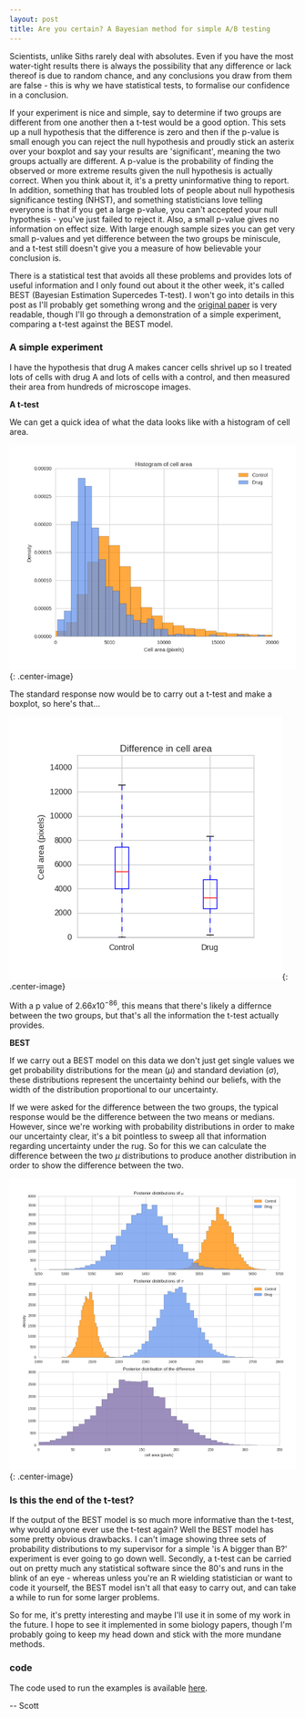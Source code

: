 ```yaml
---
layout: post
title: Are you certain? A Bayesian method for simple A/B testing
---
```


Scientists, unlike Siths rarely deal with absolutes. Even if you have the most water-tight results there is always the possibility that any difference or lack thereof is due to random chance, and any conclusions you draw from them are false - this is why we have statistical tests, to formalise our confidence in a conclusion.

If your experiment is nice and simple, say to determine if two groups are different from one another then a t-test would be a good option. This sets up a null hypothesis that the difference is zero and then if the p-value is small enough you can reject the null hypothesis and proudly stick an asterix over your boxplot and say your results are 'significant', meaning the two groups actually are different. A p-value is the probability of finding the observed or more extreme results given the null hypothesis is actually correct. When you think about it, it's a pretty uninformative thing to report. In addition, something that has troubled lots of people about null hypothesis significance testing (NHST), and something statisticians love telling everyone is that if you get a large p-value, you can't accepted your null hypothesis - you've just failed to reject it. Also, a small p-value gives no information on effect size. With large enough sample sizes you can get very small p-values and yet difference between the two groups be miniscule, and a t-test still doesn't give you a measure of how believable your conclusion is.

There is a statistical test that avoids all these problems and provides lots of useful information and I only found out about it the other week, it's called BEST (Bayesian Estimation Supercedes T-test). I won't go into details in this post as I'll probably get something wrong and the [original paper](http://www.indiana.edu/~kruschke/BEST/) is very readable, though I'll go through a demonstration of a simple experiment, comparing a t-test against the BEST model.

### A simple experiment

I have the hypothesis that drug A makes cancer cells shrivel up so I treated lots of cells with drug A and lots of cells with a control, and then measured their area from hundreds of microscope images.


**A t-test**

We can get a quick idea of what the data looks like with a histogram of cell area.

![cell area histogram](/images/2016-02-21-are-you-certain/Difference.png){: .center-image}

The standard response now would be to carry out a t-test and make a boxplot, so here's that...

![boxplot](/images/2016-02-21-are-you-certain/boxplot.png){: .center-image}

With a p value of $2.66 x10^{-86}$, this means that there's likely a differnce between the two groups, but that's all the information the t-test actually provides.

**BEST**

If we carry out a BEST model on this data we don't just get single values we get probability distributions for the mean ($\mu$) and standard deviation ($\sigma$), these distributions represent the uncertainty behind our beliefs, with the width of the distribution proportional to our uncertainty.

If we were asked for the difference between the two groups, the typical response would be the difference between the two means or medians. However, since we're working with probability distributions in order to make our uncertainty clear, it's a bit pointless to sweep all that information regarding uncertainty under the rug. So for this we can calculate the difference between the two $\mu$ distributions to produce another distribution in order to show the difference between the two.

![best](/images/2016-02-21-are-you-certain/bayes_cells.png){: .center-image}

### Is this the end of the t-test?

If the output of the BEST model is so much more informative than the t-test, why would anyone ever use the t-test again? Well the BEST model has some pretty obvious drawbacks. I can't image showing three sets of probability distributions to my supervisor for a simple 'is A bigger than B?' experiment is ever going to go down well. Secondly, a t-test can be carried out on pretty much any statistical software since the 80's and runs in the blink of an eye - whereas unless you're an R wielding statistician or want to code it yourself, the BEST model isn't all that easy to carry out, and can take a while to run for some larger problems.

So for me, it's pretty interesting and maybe I'll use it in some of my work in the future. I hope to see it implemented in some biology papers, though I'm probably going to keep my head down and stick with the more mundane methods.

### code

The code used to run the examples is available [here](https://gist.github.com/Swarchal/6d3658d9907c31f6d315).


-- Scott
